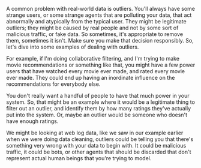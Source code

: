 A common problem with real-world data is outliers. You'll always have some strange users, or some strange agents that are polluting your data, that act abnormally and atypically from the typical user. They might be legitimate outliers; they might be caused by real people and not by some sort of malicious traffic, or fake data. So sometimes, it's appropriate to remove them, sometimes it isn't. Make sure you make that decision responsibly. So, let's dive into some examples of dealing with outliers.

For example, if I'm doing collaborative filtering, and I'm trying to make movie recommendations or something like that, you might have a few power users that have watched every movie ever made, and rated every movie ever made. They could end up having an inordinate influence on the recommendations for everybody else.

You don't really want a handful of people to have that much power in your system. So, that might be an example where it would be a legitimate thing to filter out an outlier, and identify them by how many ratings they've actually put into the system. Or, maybe an outlier would be someone who doesn't have enough ratings.

We might be looking at web log data, like we saw in our example earlier when we were doing data cleaning, outliers could be telling you that there's something very wrong with your data to begin with. It could be malicious traffic, it could be bots, or other agents that should be discarded that don't represent actual human beings that you're trying to model.

